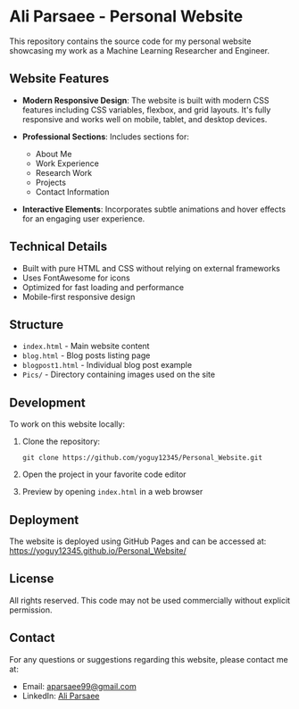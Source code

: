 # Ali Parsaee - Personal Website

This repository contains the source code for my personal website showcasing my work as a Machine Learning Researcher and Engineer.

## Website Features

- **Modern Responsive Design**: The website is built with modern CSS features including CSS variables, flexbox, and grid layouts. It's fully responsive and works well on mobile, tablet, and desktop devices.

- **Professional Sections**: Includes sections for:
  - About Me
  - Work Experience
  - Research Work
  - Projects
  - Contact Information

- **Interactive Elements**: Incorporates subtle animations and hover effects for an engaging user experience.

## Technical Details

- Built with pure HTML and CSS without relying on external frameworks
- Uses FontAwesome for icons
- Optimized for fast loading and performance
- Mobile-first responsive design

## Structure

- `index.html` - Main website content
- `blog.html` - Blog posts listing page
- `blogpost1.html` - Individual blog post example
- `Pics/` - Directory containing images used on the site

## Development

To work on this website locally:

1. Clone the repository:
   ```
   git clone https://github.com/yoguy12345/Personal_Website.git
   ```

2. Open the project in your favorite code editor

3. Preview by opening `index.html` in a web browser

## Deployment

The website is deployed using GitHub Pages and can be accessed at: https://yoguy12345.github.io/Personal_Website/

## License

All rights reserved. This code may not be used commercially without explicit permission.

## Contact

For any questions or suggestions regarding this website, please contact me at:
- Email: aparsaee99@gmail.com
- LinkedIn: [Ali Parsaee](https://www.linkedin.com/in/ali-parsaee/) 
